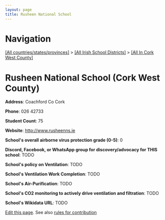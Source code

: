 ```yaml
---
layout: page
title: Rusheen National School
---
```

# Navigation

[[All countries/states/provinces]](../../..) > [[All Irish School Districts]](../..) > [[All In Cork West County]](..)

# Rusheen National School (Cork West County)

**Address**: Coachford Co Cork

**Phone**: 026 42733

**Student Count**: 75

**Website**: <http://www.rusheenns.ie>

**School's overall airborne virus protection grade (0-5)**: 0

**Discord, Facebook, or WhatsApp group for discovery/advocacy for THIS school**: TODO

**School's policy on Ventilation**: TODO

**School's Ventilation Work Completion**: TODO

**School's Air-Purification**: TODO

**School's CO2 monitoring to actively drive ventilation and filtration**: TODO

**School's Wikidata URL**: TODO


[Edit this page](https://github.com/ventilate-schools/Ireland/edit/main/./Cork_West_County/Rusheen_National_School.md). See also [rules for contribution](../../../contribution-rules/)